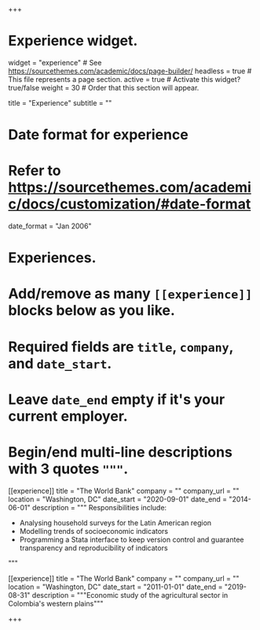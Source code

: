+++
# Experience widget.
widget = "experience"  # See https://sourcethemes.com/academic/docs/page-builder/
headless = true  # This file represents a page section.
active = true  # Activate this widget? true/false
weight = 30  # Order that this section will appear.

title = "Experience"
subtitle = ""

# Date format for experience
#   Refer to https://sourcethemes.com/academic/docs/customization/#date-format
date_format = "Jan 2006"

# Experiences.
#   Add/remove as many `[[experience]]` blocks below as you like.
#   Required fields are `title`, `company`, and `date_start`.
#   Leave `date_end` empty if it's your current employer.
#   Begin/end multi-line descriptions with 3 quotes `"""`.
[[experience]]
  title = "The World Bank"
  company = ""
  company_url = ""
  location = "Washington, DC"
  date_start = "2020-09-01"
  date_end = "2014-06-01"
  description = """
  Responsibilities include:
  
  * Analysing household surveys for the Latin American region
  * Modelling trends of socioeconomic indicators
  * Programming a Stata interface to keep version control and guarantee transparency and reproducibility of indicators
 
  """

[[experience]]
  title = "The World Bank"
  company = ""
  company_url = ""
  location = "Washington, DC"
  date_start = "2011-01-01"
  date_end = "2019-08-31"
  description = """Economic study of the agricultural sector in Colombia's western plains"""

+++
